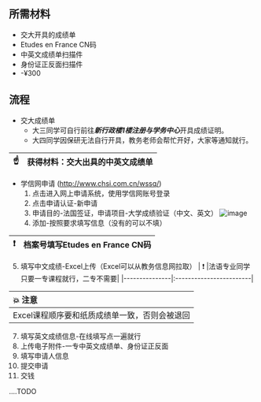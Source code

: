 ## 所需材料
* 交大开具的成绩单
* Etudes en France CN码
* 中英文成绩单扫描件
* 身份证正反面扫描件
* -¥300

## 流程
* 交大成绩单
  * 大三同学可自行前往***新行政楼1楼注册与学务中心***开具成绩证明。
  * 大四同学因保研无法自行开具，教务老师会帮忙开好，大家等通知就行。


| :point_up:    | 获得材料：交大出具的中英文成绩单|
|---------------|:------------------------|

* 学信网申请 (http://www.chsi.com.cn/wssq/)
  1. 点击进入网上申请系统，使用学信网账号登录
  2. 点击申请认证-新申请
  3. 申请目的-法国签证，申请项目-大学成绩验证（中文、英文）
  ![image](https://user-images.githubusercontent.com/34193855/111163477-182d8a80-85d8-11eb-9029-284cf3b98cd0.png)
  4. 添加-按照要求填写信息（没有的可以不填）

| :exclamation: |档案号填写Etudes en France CN码|
|---------------|:------------------------|

  5. 填写中文成绩-Excel上传（Excel可以从教务信息网拉取）
| :exclamation: |法语专业同学只要一专课程就行，二专不需要|
|---------------|:------------------------|

| :boom: 注意             |
|:---------------------------|
|Excel课程顺序要和纸质成绩单一致，否则会被退回 |

  7. 填写英文成绩信息-在线填写点一遍就行
  8. 上传电子附件-一专中英文成绩单、身份证正反面
  9. 填写申请人信息
  10. 提交申请
  11. 交钱

....TODO
